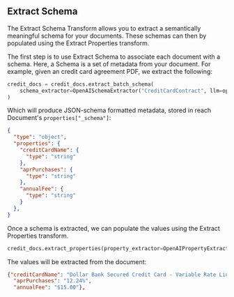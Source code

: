 ## Extract Schema
The Extract Schema Transform allows you to extract a semantically meaningful schema for your documents. These schemas can then by populated using the Extract Properties transform.

The first step is to use Extract Schema to associate each document with a schema. Here, a Schema is a set of metadata from your document. For example, given an credit card agreement PDF, we extract the following:

```python
credit_docs = credit_docs.extract_batch_schema(
    schema_extractor=OpenAISchemaExtractor("CreditCardContract", llm=openai, num_of_elements=50)
)
```
Which will produce JSON-schema formatted metadata, stored in reach Document's `properties["_schema"]`:
```json
{
  "type": "object",
  "properties": {
    "creditCardName": {
      "type": "string"
    },
    "aprPurchases": {
      "type": "string"
    },
    "annualFee": {
      "type": "string"
    }
  },
}
```

Once a schema is extracted, we can populate the values using the Extract Properties transform.
```python
credit_docs.extract_properties(property_extractor=OpenAIPropertyExtractor(llm=openai, num_of_elements=50))
```
The values will be extracted from the document:
```json
{"creditCardName": "Dollar Bank Secured Credit Card - Variable Rate Line of Credit Agreement",
  "aprPurchases": "12.24%",
  "annualFee": "$15.00"},
```

